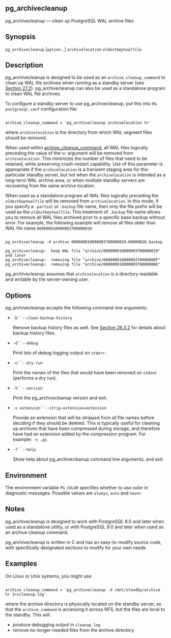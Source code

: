 ## pg\_archivecleanup

pg\_archivecleanup — clean up PostgreSQL WAL archive files

## Synopsis

`pg_archivecleanup` \[*`option`*...] *`archivelocation`* *`oldestkeptwalfile`*

## Description

pg\_archivecleanup is designed to be used as an `archive_cleanup_command` to clean up WAL file archives when running as a standby server (see [Section 27.2](warm-standby.html "27.2. Log-Shipping Standby Servers")). pg\_archivecleanup can also be used as a standalone program to clean WAL file archives.

To configure a standby server to use pg\_archivecleanup, put this into its `postgresql.conf` configuration file:

```

archive_cleanup_command = 'pg_archivecleanup archivelocation %r'
```

where *`archivelocation`* is the directory from which WAL segment files should be removed.

When used within [archive\_cleanup\_command](runtime-config-wal.html#GUC-ARCHIVE-CLEANUP-COMMAND), all WAL files logically preceding the value of the `%r` argument will be removed from *`archivelocation`*. This minimizes the number of files that need to be retained, while preserving crash-restart capability. Use of this parameter is appropriate if the *`archivelocation`* is a transient staging area for this particular standby server, but *not* when the *`archivelocation`* is intended as a long-term WAL archive area, or when multiple standby servers are recovering from the same archive location.

When used as a standalone program all WAL files logically preceding the *`oldestkeptwalfile`* will be removed from *`archivelocation`*. In this mode, if you specify a `.partial` or `.backup` file name, then only the file prefix will be used as the *`oldestkeptwalfile`*. This treatment of `.backup` file name allows you to remove all WAL files archived prior to a specific base backup without error. For example, the following example will remove all files older than WAL file name `000000010000003700000010`:

```

pg_archivecleanup -d archive 000000010000003700000010.00000020.backup

pg_archivecleanup:  keep WAL file "archive/000000010000003700000010" and later
pg_archivecleanup:  removing file "archive/00000001000000370000000F"
pg_archivecleanup:  removing file "archive/00000001000000370000000E"
```

pg\_archivecleanup assumes that *`archivelocation`* is a directory readable and writable by the server-owning user.

## Options

pg\_archivecleanup accepts the following command-line arguments:

* `-b``--clean-backup-history`

    Remove backup history files as well. See [Section 26.3.2](continuous-archiving.html#BACKUP-BASE-BACKUP "26.3.2. Making a Base Backup") for details about backup history files.

* `-d``--debug`

    Print lots of debug logging output on `stderr`.

* `-n``--dry-run`

    Print the names of the files that would have been removed on `stdout` (performs a dry run).

* `-V``--version`

    Print the pg\_archivecleanup version and exit.

* `-x extension``--strip-extension=extension`

    Provide an extension that will be stripped from all file names before deciding if they should be deleted. This is typically useful for cleaning up archives that have been compressed during storage, and therefore have had an extension added by the compression program. For example: `-x .gz`.

* `-?``--help`

    Show help about pg\_archivecleanup command line arguments, and exit.

## Environment

The environment variable `PG_COLOR` specifies whether to use color in diagnostic messages. Possible values are `always`, `auto` and `never`.

## Notes

pg\_archivecleanup is designed to work with PostgreSQL 8.0 and later when used as a standalone utility, or with PostgreSQL 9.0 and later when used as an archive cleanup command.

pg\_archivecleanup is written in C and has an easy-to-modify source code, with specifically designated sections to modify for your own needs

## Examples

On Linux or Unix systems, you might use:

```

archive_cleanup_command = 'pg_archivecleanup -d /mnt/standby/archive %r 2>>cleanup.log'
```

where the archive directory is physically located on the standby server, so that the `archive_command` is accessing it across NFS, but the files are local to the standby. This will:

* produce debugging output in `cleanup.log`
* remove no-longer-needed files from the archive directory